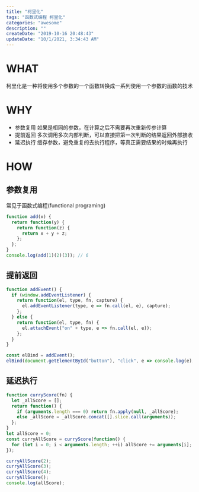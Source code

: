```yaml
---
title: "柯里化"
tags: "函数式编程 柯里化"
categories: "awesome"
description: ""
createDate: "2019-10-16 20:48:43"
updateDate: "10/1/2021, 3:34:43 AM"
---
```



# WHAT

柯里化是一种将使用多个参数的一个函数转换成一系列使用一个参数的函数的技术

# WHY

- 参数复用
  如果是相同的参数，在计算之后不需要再次重新传参计算
- 提前返回
  多次调用多次内部判断，可以直接把第一次判断的结果返回外部接收
- 延迟执行
  缓存参数，避免重复的去执行程序，等真正需要结果的时候再执行

# HOW

## 参数复用

常见于函数式编程(functional programing)

```javascript
function add(x) {
  return function(y) {
    return function(z) {
      return x + y + z;
    };
  };
}
console.log(add(1)(2)(3)); // 6
```

## 提前返回

```javascript
function addEvent() {
  if (window.addEventListener) {
    return function(el, type, fn, capture) {
      el.addEventListener(type, e => fn.call(el, e), capture);
    };
  } else {
    return function(el, type, fn) {
      el.attachEvent("on" + type, e => fn.call(el, e));
    };
  }
}

const elBind = addEvent();
elBind(document.getElementById("button"), "click", e => console.log(e), true);
```

## 延迟执行

```javascript
function curryScore(fn) {
  let _allScore = [];
  return function() {
    if (arguments.length === 0) return fn.apply(null, _allScore);
    else _allScore = _allScore.concat([].slice.call(arguments));
  };
}
let allScore = 0;
const curryAllScore = curryScore(function() {
  for (let i = 0; i < arguments.length; ++i) allScore += arguments[i];
});

curryAllScore(2);
curryAllScore(3);
curryAllScore(4);
curryAllScore();
console.log(allScore);
```
